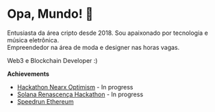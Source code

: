 # Opa, Mundo! 👋

Entusiasta da área cripto desde 2018. Sou apaixonado por tecnologia e música eletrônica.    
Empreendedor na área de moda e designer nas horas vagas.

Web3 e Blockchain Developer :)

**Achievements**
- [Hackathon Nearx Optimism](https://nearx.com.br/bootcamp) - In progress
- [Solana Renascença Hackathon](https://www.superteambr.com/) - In progress
- [Speedrun Ethereum](https://speedrunethereum.com)


